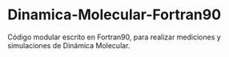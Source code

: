 # Dinamica-Molecular-Fortran90
Código modular escrito en Fortran90, para realizar mediciones y simulaciones de Dinámica Molecular. 
